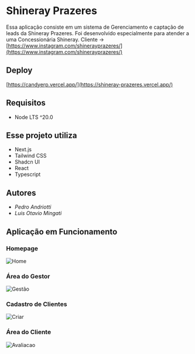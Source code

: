 # Shineray Prazeres
Essa aplicação consiste em um sistema de Gerenciamento e captação de leads da Shineray Prazeres.
Foi desenvolvido especialmente para atender a uma Concessionária Shineray.
Cliente -> [https://www.instagram.com/shinerayprazeres/](https://www.instagram.com/shinerayprazeres/)

## Deploy
[https://candyerp.vercel.app/](https://shineray-prazeres.vercel.app/)

## Requisitos

- Node LTS ^20.0

## Esse projeto utiliza

- Next.js
- Tailwind CSS
- Shadcn UI
- React
- Typescript

## Autores

* *Pedro Andriotti* 
* *Luis Otavio Mingati* 

## Aplicação em Funcionamento

### Homepage
![Home](https://github.com/pedroandriottii/shineray-prazeres/assets/112347899/9410dba4-d02e-498d-af31-76e4d15f5834)


### Área do Gestor
![Gestão](https://github.com/pedroandriottii/shineray-prazeres/assets/112347899/e69c9223-90e1-4e4b-9a97-4e4212dfa035)


### Cadastro de Clientes
![Criar](https://github.com/pedroandriottii/shineray-prazeres/assets/112347899/1dae285c-3c84-4222-8d3f-4b823921d93b)


### Área do Cliente
![Avaliacao](https://github.com/pedroandriottii/shineray-prazeres/assets/112347899/5d331a1a-88ad-4d6d-92cf-deb0c1722174)





